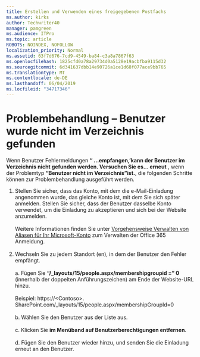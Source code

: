 ```yaml
---
title: Erstellen und Verwenden eines freigegebenen Postfachs
ms.author: kirks
author: Techwriter40
manager: pamgreen
ms.audience: ITPro
ms.topic: article
ROBOTS: NOINDEX, NOFOLLOW
localization_priority: Normal
ms.assetid: 63f7d676-7cd9-4549-ba84-c3a8a7867f63
ms.openlocfilehash: 1825cfd0a78a29734d0a5128e19acbfba9115d32
ms.sourcegitcommit: 6d341637dbb14e90726a1ce1d68f077ace9bb765
ms.translationtype: MT
ms.contentlocale: de-DE
ms.lasthandoff: 06/04/2019
ms.locfileid: "34717346"
---
```

# <a name="troubleshoot-issue---user-not-found-in-directory"></a>Problembehandlung – Benutzer wurde nicht im Verzeichnis gefunden

<p>Wenn Benutzer Fehlermeldungen <strong> &ldquo; &hellip;empfangen,&rsquo;kann der Benutzer im Verzeichnis nicht gefunden werden. Versuchen Sie es&hellip; erneut</strong> , wenn der Problemtyp <strong> &ldquo;Benutzer nicht im Verzeichnis&rdquo;ist.</strong>, die folgenden Schritte können zur Problembehandlung ausgeführt werden.</p> <ol> <li>Stellen Sie sicher, dass das Konto, mit dem die e-Mail-Einladung angenommen wurde, das gleiche Konto ist, mit dem Sie sich später anmelden. Stellen Sie sicher, dass der Benutzer dasselbe Konto verwendet, um die Einladung zu akzeptieren und sich bei der Website anzumelden. <br /><br />Weitere Informationen finden Sie unter <a href="https://support.microsoft.com/en-us/help/12407/microsoft-account-how-to-manage-aliases">Vorgehensweise Verwalten von Aliasen für Ihr Microsoft-Konto</a> zum Verwalten der Office 365 Anmeldung. <br /><br /></li> <li>Wechseln Sie zu jedem Standort (en), in dem der Benutzer den Fehler empfängt. <br /><br />a. Fügen Sie <strong> &ldquo;/_layouts/15/people.aspx/membershipgroupid =&rdquo; 0</strong> (innerhalb der doppelten Anführungszeichen) am Ende der Website-URL hinzu. <br /><br />Beispiel: https://&lt;Contoso&gt;. SharePoint.com/_layouts/15/people.aspx/membershipGroupId=0 <br /><br />b. Wählen Sie den Benutzer aus der Liste aus. <br /><br />c. Klicken Sie <strong>im Menüband auf Benutzerberechtigungen entfernen</strong>. <br /><br />d. Fügen Sie den Benutzer wieder hinzu, und senden Sie die Einladung erneut an den Benutzer.</li> </ol>

